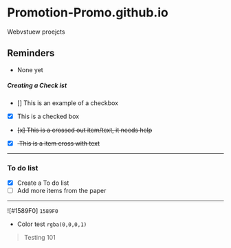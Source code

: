# Promotion-Promo.github.io
Webvstuew proejcts

## Reminders
- None yet

##### Creating a Check ist

- [] This is an example of a checkbox
- [x] This is a checked box
- <del> [x] This is a crossed out item/text, it needs help </del>
- [x] <del> This is a item cross with text </del>

---

### To do list
- [x] Create a To do list
- [ ] Add more items from the paper

---

![#1589F0] `1589F0`
-  Color test
`rgba(0,0,0,1)` 
> Testing 101